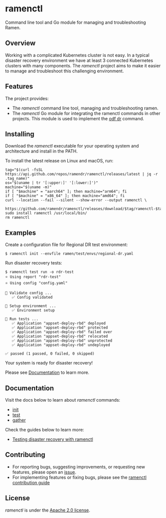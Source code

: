 <!--
SPDX-FileCopyrightText: The RamenDR authors
SPDX-License-Identifier: Apache-2.0
-->

# ramenctl

Command line tool and Go module for managing and troubleshooting Ramen.

## Overview

Working with a complicated Kubernetes cluster is not easy.  In a typical
disaster recovery environment we have at least 3 connected Kubernetes
clusters with many components. The *ramenctl* project aims to make it
easier to manage and troubleshoot this challenging environment.

## Features

The project provides:

- The *ramenctl* command line tool, managing and troubleshooting ramen.
- The *ramenctl* Go module for integrating the ramenctl commands in other
  projects. This module is used to implement the
  [odf dr](https://github.com/red-hat-storage/odf-cli/blob/main/docs/dr.md) command.

## Installing

Download the *ramenctl* executable for your operating system and architecture
and install in the PATH.

To install the latest release on Linux and macOS, run:

```console
tag="$(curl -fsSL https://api.github.com/repos/ramendr/ramenctl/releases/latest | jq -r .tag_name)"
os="$(uname | tr '[:upper:]' '[:lower:]')"
machine="$(uname -m)"
if [ "$machine" = "aarch64" ]; then machine="arm64"; fi
if [ "$machine" = "x86_64" ]; then machine="amd64"; fi
curl --location --fail --silent --show-error --output ramenctl \
    https://github.com/ramendr/ramenctl/releases/download/$tag/ramenctl-$tag-$os-$machine
sudo install ramenctl /usr/local/bin/
rm ramenctl
```

## Examples

Create a configuration file for Regional DR test environment:

```console
$ ramenctl init --envfile ramen/test/envs/regional-dr.yaml
```

Run disaster recovery tests:

```console
$ ramenctl test run -o rdr-test
⭐ Using report "rdr-test"
⭐ Using config "config.yaml"

🔎 Validate config ...
   ✅ Config validated

🔎 Setup environment ...
   ✅ Environment setup

🔎 Run tests ...
   ✅ Application "appset-deploy-rbd" deployed
   ✅ Application "appset-deploy-rbd" protected
   ✅ Application "appset-deploy-rbd" failed over
   ✅ Application "appset-deploy-rbd" relocated
   ✅ Application "appset-deploy-rbd" unprotected
   ✅ Application "appset-deploy-rbd" undeployed

✅ passed (1 passed, 0 failed, 0 skipped)
```

Your system is ready for disaster recovery!

Please see [Documentation](#documentation) to learn more.

## Documentation

Visit the docs below to learn about *ramenctl* commands:

- [init](docs/init.md)
- [test](docs/test.md)
- [gather](docs/gather.md)

Check the guides below to learn more:

- [Testing disaster recovery with ramenctl](docs/testing.md)

## Contributing

- For reporting bugs, suggesting improvements, or requesting new
  features, please open an
  [issue](https://github.com/RamenDR/ramenctl/issues).
- For implementing features or fixing bugs, please see the
  [ramenctl contribution guide](CONTRIBUTING.md)

## License

*ramenctl* is under the [Apache 2.0 license](LICENSE).
